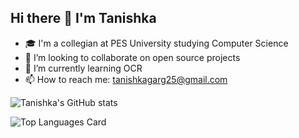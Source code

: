##           Hi there 👋 I'm Tanishka
- 🎓 I'm a collegian at PES University studying Computer Science 
- 👯 I’m looking to collaborate on open source projects
- 🌱 I’m currently learning OCR
- 📫 How to reach me: tanishkagarg25@gmail.com
<!--
**tanishkagarg25/tanishkagarg25** is a ✨ _special_ ✨ repository because its `README.md` (this file) appears on your GitHub profile.

Here are some ideas to get you started:

- 🔭 I’m currently working on ...
- 🌱 I’m currently learning ...
- 👯 I’m looking to collaborate on ...
- 🤔 I’m looking for help with ...
- 💬 Ask me about ...
- 📫 How to reach me: ...
- 😄 Pronouns: ...
- ⚡ Fun fact: ...
-->
![Tanishka's GitHub stats](https://github-readme-stats.vercel.app/api?username=tanishkagarg25&theme=dark)

![Top Languages Card](https://github-readme-stats.vercel.app/api/top-langs/?username=tanishkagarg25&theme=dark)
